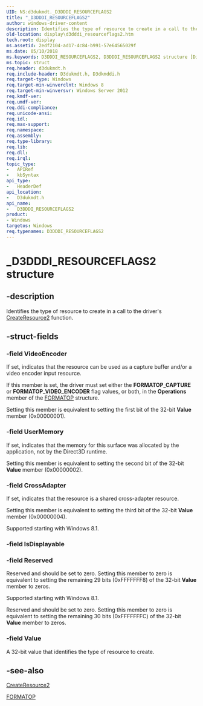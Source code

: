 ```yaml
---
UID: NS:d3dukmdt._D3DDDI_RESOURCEFLAGS2
title: "_D3DDDI_RESOURCEFLAGS2"
author: windows-driver-content
description: Identifies the type of resource to create in a call to the driver's CreateResource2 function.
old-location: display\d3dddi_resourceflags2.htm
tech.root: display
ms.assetid: 2edf2104-ad17-4c84-b991-57e64565029f
ms.date: 05/10/2018
ms.keywords: D3DDDI_RESOURCEFLAGS2, D3DDDI_RESOURCEFLAGS2 structure [Display Devices], _D3DDDI_RESOURCEFLAGS2, d3dukmdt/D3DDDI_RESOURCEFLAGS2, display.d3dddi_resourceflags2
ms.topic: struct
req.header: d3dukmdt.h
req.include-header: D3dukmdt.h, D3dkmddi.h
req.target-type: Windows
req.target-min-winverclnt: Windows 8
req.target-min-winversvr: Windows Server 2012
req.kmdf-ver: 
req.umdf-ver: 
req.ddi-compliance: 
req.unicode-ansi: 
req.idl: 
req.max-support: 
req.namespace: 
req.assembly: 
req.type-library: 
req.lib: 
req.dll: 
req.irql: 
topic_type:
-	APIRef
-	kbSyntax
api_type:
-	HeaderDef
api_location:
-	D3dukmdt.h
api_name:
-	D3DDDI_RESOURCEFLAGS2
product:
- Windows
targetos: Windows
req.typenames: D3DDDI_RESOURCEFLAGS2
---
```


# _D3DDDI_RESOURCEFLAGS2 structure


## -description


Identifies the type of resource to create in a call to the driver's <a href="https://msdn.microsoft.com/a8326707-cffc-4a20-ad3d-c7862661f513">CreateResource2</a> function.


## -struct-fields




### -field VideoEncoder

If set, indicates that the resource can be used as a capture buffer and/or a video encoder input resource.

If this member is set, the driver must set  either the <b>FORMATOP_CAPTURE</b> or <b>FORMATOP_VIDEO_ENCODER</b> flag values, or both, in the <b>Operations</b> member of the <a href="https://msdn.microsoft.com/library/windows/hardware/ff566438">FORMATOP</a> structure.

Setting this member is equivalent to setting the first bit of the 32-bit <b>Value</b> member (0x00000001).


### -field UserMemory

If set, indicates that the memory for this surface was allocated by the application, not by the Direct3D runtime.

Setting this member is equivalent to setting the second bit of the 32-bit <b>Value</b> member (0x00000002).


### -field CrossAdapter

If set, indicates that the resource is  a shared cross-adapter resource.

Setting this member is equivalent to setting the third bit of the 32-bit <b>Value</b> member (0x00000004).

Supported starting with Windows 8.1.


### -field IsDisplayable

 


### -field Reserved

Reserved and should be set to zero. Setting this member to zero is equivalent to setting the remaining 29 bits (0xFFFFFFF8) of the 32-bit <b>Value</b> member to zeros.

Supported starting with Windows 8.1.

Reserved and should be set to zero. Setting this member to zero is equivalent to setting the remaining 30 bits (0xFFFFFFFC) of the 32-bit <b>Value</b> member to zeros.


### -field Value

A 32-bit value that identifies the type of resource to create.


## -see-also




<a href="https://msdn.microsoft.com/a8326707-cffc-4a20-ad3d-c7862661f513">CreateResource2</a>



<a href="https://msdn.microsoft.com/library/windows/hardware/ff566438">FORMATOP</a>
 

 

